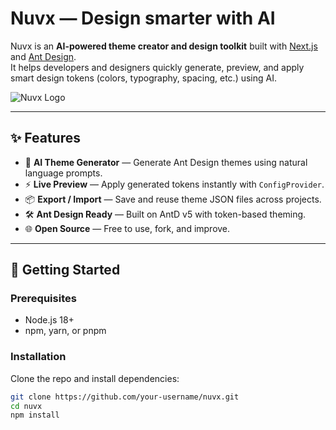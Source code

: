 # Nuvx — Design smarter with AI

Nuvx is an **AI-powered theme creator and design toolkit** built with [Next.js](https://nextjs.org/) and [Ant Design](https://ant.design/).  
It helps developers and designers quickly generate, preview, and apply smart design tokens (colors, typography, spacing, etc.) using AI.

![Nuvx Logo](./public/nuvx-logo.png)

---

## ✨ Features

- 🎨 **AI Theme Generator** — Generate Ant Design themes using natural language prompts.
- ⚡ **Live Preview** — Apply generated tokens instantly with `ConfigProvider`.
- 📦 **Export / Import** — Save and reuse theme JSON files across projects.
- 🛠 **Ant Design Ready** — Built on AntD v5 with token-based theming.
- 🌐 **Open Source** — Free to use, fork, and improve.

---

## 🚀 Getting Started

### Prerequisites

- Node.js 18+
- npm, yarn, or pnpm

### Installation

Clone the repo and install dependencies:

```bash
git clone https://github.com/your-username/nuvx.git
cd nuvx
npm install
```
